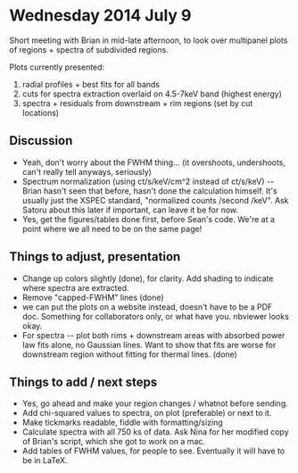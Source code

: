 Wednesday 2014 July 9
=====================
Short meeting with Brian in mid-late afternoon, to look over multipanel plots
of regions + spectra of subdivided regions.

Plots currently presented:
1. radial profiles + best fits for all bands
2. cuts for spectra extraction overlaid on 4.5-7keV band (highest energy)
3. spectra + residuals from downstream + rim regions (set by cut locations)

Discussion
----------
* Yeah, don't worry about the FWHM thing... (it overshoots, undershoots, can't
  really tell anyways, seriously)
* Spectrum normalization (using ct/s/keV/cm^2 instead of ct/s/keV) -- Brian
  hasn't seen that before, hasn't done the calculation himself.  It's usually
  just the XSPEC standard, "normalized counts /second /keV".  Ask Satoru about
  this later if important, can leave it be for now.
* Yes, get the figures/tables done first, before Sean's code.  We're at a point
  where we all need to be on the same page!


Things to adjust, presentation
------------------------------
* Change up colors slightly (done), for clarity.  Add shading to indicate where
  spectra are extracted.
* Remove "capped-FWHM" lines (done)
* we can put the plots on a website instead, doesn't have to be a PDF doc.
  Something for collaborators only, or what have you.  nbviewer looks okay.
* For spectra -- plot both rims + downstream areas with absorbed power law fits
  alone, no Gaussian lines.  Want to show that fits are worse for downstream
  region without fitting for thermal lines. (done)


Things to add / next steps
--------------------------
* Yes, go ahead and make your region changes / whatnot before sending.
* Add chi-squared values to spectra, on plot (preferable) or next to it.
* Make tickmarks readable, fiddle with formatting/sizing
* Calculate spectra with all 750 ks of data.  Ask Nina for her modified copy
  of Brian's script, which she got to work on a mac.
* Add tables of FWHM values, for people to see.  Eventually it will have to be
  in LaTeX.
